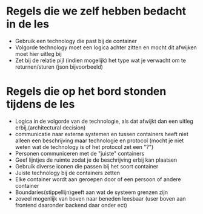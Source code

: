 # Regels die we zelf hebben bedacht in de les
- Gebruik een technology die past bij de container
- Volgorde technology moet een logica achter zitten en mocht dit afwijken moet hier uitleg bij
- Zet bij de relatie pijl (indien mogelijk) het type wat je verwacht om te returnen/sturen (json bijvoorbeeld)

# Regels die op het bord stonden tijdens de les
- Logica in de volgorde van de technologie, als dat afwijkt dan een uitleg erbij,(architectural decision)
- communicatie naar externe systemen en tussen containers heeft niet alleen een beschrijving maar technologie en protocol 
(mocht je niet weten wat de technology is of het protocol zet een "?")
- Personen communiceren met de "juiste" containers
- Geef lijntjes de ruimte zodat je de beschrijving erbij kan plaatsen
- Gebruik diverse iconen die passen bij het soort container
- Juiste technology bij de containers zetten
- Elke container wordt aan geroepen door of een persoon of andere container
- Boundaries(stippellijn)geeft aan wat de systeem grenzen zijn
- zoveel mogenlijk van boven naar beneden leesbaar (user boven aan frontend daaronder backend daar onder ect)